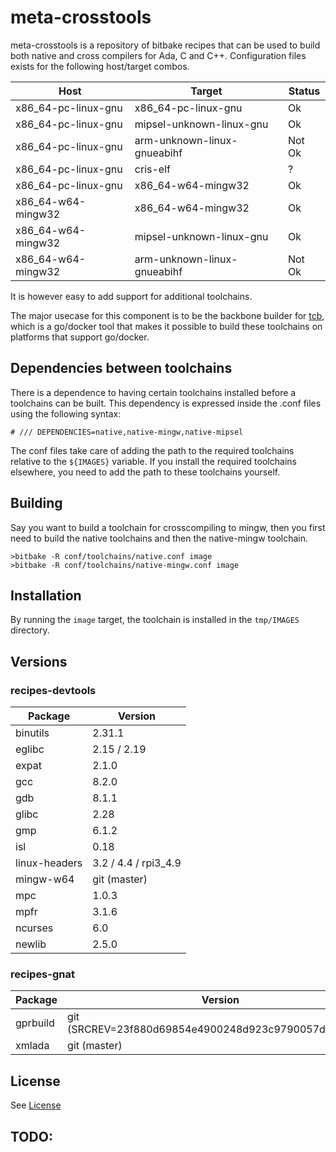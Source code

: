 # meta-crosstools

meta-crosstools is a repository of bitbake recipes that can be used to build both native and cross compilers for Ada, C and C++.
Configuration files exists for the following host/target combos.


| Host                 | Target                        | Status |
|----------------------|-------------------------------|--------|
|x86_64-pc-linux-gnu   | x86_64-pc-linux-gnu           | Ok     |
|x86_64-pc-linux-gnu   | mipsel-unknown-linux-gnu      | Ok     |
|x86_64-pc-linux-gnu   | arm-unknown-linux-gnueabihf   | Not Ok |
|x86_64-pc-linux-gnu   | cris-elf                      | ?      |
|x86_64-pc-linux-gnu   | x86_64-w64-mingw32            | Ok     |
|x86_64-w64-mingw32    | x86_64-w64-mingw32            | Ok     |
|x86_64-w64-mingw32    | mipsel-unknown-linux-gnu      | Ok     |
|x86_64-w64-mingw32    | arm-unknown-linux-gnueabihf   | Not Ok |

It is however easy to add support for additional toolchains.

The major usecase for this component is to be the backbone builder for [tcb](https://github.com/staffano/tcb), which is a go/docker tool that makes it possible to build these toolchains on platforms that support go/docker.

## Dependencies between toolchains

There is a dependence to having certain toolchains installed before a toolchains can be built. This dependency is expressed inside the .conf files using the following syntax:
```
# /// DEPENDENCIES=native,native-mingw,native-mipsel
``` 
The conf files take care of adding the path to the required toolchains relative to the `${IMAGES}` variable. If you install the required toolchains elsewhere, you need to add the path to these toolchains yourself.

## Building

Say you want to build a toolchain for crosscompiling to mingw, then you first need to build the native toolchains and then the native-mingw toolchain.

```shell
>bitbake -R conf/toolchains/native.conf image
>bitbake -R conf/toolchains/native-mingw.conf image
```

## Installation

By running the `image` target, the toolchain is installed in the `tmp/IMAGES` directory.

## Versions 

### recipes-devtools

|  Package  |  Version |
|-----------|----------|
| binutils  | 2.31.1 |
| eglibc | 2.15 / 2.19 |
| expat | 2.1.0
| gcc | 8.2.0 |
| gdb | 8.1.1 |
| glibc | 2.28 |
| gmp | 6.1.2 |
| isl | 0.18 |
| linux-headers  | 3.2 / 4.4 / rpi3_4.9 |
| mingw-w64 | git (master) |
| mpc | 1.0.3 |
| mpfr | 3.1.6 |
| ncurses | 6.0 |
| newlib | 2.5.0 |

### recipes-gnat

|  Package  |  Version |
|-----------|----------|
| gprbuild | git (SRCREV=23f880d69854e4900248d923c9790057da44d492) |
| xmlada | git (master) |

## License

See [License](LICENSE)

## TODO:


